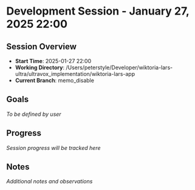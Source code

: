 # Development Session - January 27, 2025 22:00

## Session Overview
- **Start Time**: 2025-01-27 22:00
- **Working Directory**: /Users/peterstyle/Developer/wiktoria-lars-ultra/ultravox_implementation/wiktoria-lars-app
- **Current Branch**: memo_disable

## Goals
*To be defined by user*

## Progress
*Session progress will be tracked here*

## Notes
*Additional notes and observations*